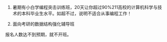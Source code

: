 

1. 暑期有小白学编程突击训练班，20天让你超过90%211高校的计算机科学与技术的本科毕业生水平。如超不过，说明不适合从事编程工作！

2. 面向考研的数据结构强化辅导班

报名人数达不到预期，就不开班。

